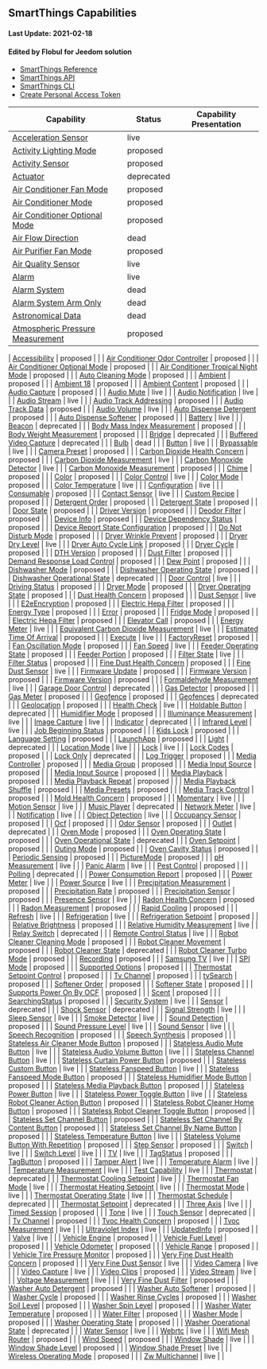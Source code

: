 ## SmartThings Capabilities
#### Last Update: 2021-02-18
#### Edited by Flobul for Jeedom solution

* [SmartThings Reference](https://smartthings.developer.samsung.com/docs/api-ref/capabilities.html)
* [SmartThings API](https://smartthings.developer.samsung.com/docs/api-ref/st-api.html#tag/capabilities)
* [SmartThings CLI](https://github.com/SmartThingsCommunity/smartthings-cli)
* [Create Personal Access Token](https://account.smartthings.com/tokens)

| Capability | Status | Capability Presentation |
| ---- | ---- | ---- |
| [Acceleration Sensor](./json/accelerationSensor.json) | live |  |
| [Activity Lighting Mode](./json/activityLightingMode.json) | proposed |  |
| [Activity Sensor](./json/activitySensor.json) | proposed |  |
| [Actuator](./json/actuator.json) | deprecated |  |
| [Air Conditioner Fan Mode](./json/airConditionerFanMode.json) | proposed |  |
| [Air Conditioner Mode](./json/airConditionerMode.json) | proposed |  |
| [Air Conditioner Optional Mode](./json/airConditionerOptionalMode.json) | proposed |  |
| [Air Flow Direction](./json/airFlowDirection.json) | dead |  |
| [Air Purifier Fan Mode](./json/airPurifierFanMode.json) | proposed |  |
| [Air Quality Sensor](./json/airQualitySensor.json) | live |  |
| [Alarm](./json/alarm.json) | live |  |
| [Alarm System](./json/alarmSystem.json) | dead |  |
| [Alarm System Arm Only](./json/alarmSystemArmOnly.json) | dead |  |
| [Astronomical Data](./json/astronomicalData.json) | dead |  |
| [Atmospheric Pressure Measurement](./json/atmosphericPressureMeasurement.json) | proposed |  |

| [Accessibility](./json/custom.accessibility.json) | proposed |  |
| [Air Conditioner Odor Controller](./json/custom.airConditionerOdorController.json) | proposed |  |
| [Air Conditioner Optional Mode](./json/custom.airConditionerOptionalMode.json) | proposed |  |
| [Air Conditioner Tropical Night Mode](./json/custom.airConditionerTropicalNightMode.json) | proposed |  |
| [Auto Cleaning Mode](./json/custom.autoCleaningMode.json) | proposed |  |
| [Ambient](./json/samsungvd.ambient.json) | proposed |  |
| [Ambient 18](./json/samsungvd.ambient18.json) | proposed |  |
| [Ambient Content](./json/samsungvd.ambientContent.json) | proposed |  |
| [Audio Capture](./json/audioCapture.json) | proposed |  |
| [Audio Mute](./json/audioMute.json) | live |  |
| [Audio Notification](./json/audioNotification.json) | live |  |
| [Audio Stream](./json/audioStream.json) | live |  |
| [Audio Track Addressing](./json/audioTrackAddressing.json) | proposed |  |
| [Audio Track Data](./json/audioTrackData.json) | proposed |  |
| [Audio Volume](./json/audioVolume.json) | live |  |
| [Auto Dispense Detergent](./json/samsungce.autoDispenseDetergent.json) | proposed |  |
| [Auto Dispense Softener](./json/samsungce.autoDispenseSoftener.json) | proposed |  |
| [Battery](./json/battery.json) | live |  |
| [Beacon](./json/beacon.json) | deprecated |  |
| [Body Mass Index Measurement](./json/bodyMassIndexMeasurement.json) | proposed |  |
| [Body Weight Measurement](./json/bodyWeightMeasurement.json) | proposed |  |
| [Bridge](./json/bridge.json) | deprecated |  |
| [Buffered Video Capture](./json/bufferedVideoCapture.json) | deprecated |  |
| [Bulb](./json/bulb.json) | dead |  |
| [Button](./json/button.json) | live |  |
| [Bypassable](./json/bypassable.json) | live |  |
| [Camera Preset](./json/cameraPreset.json) | proposed |  |
| [Carbon Dioxide Health Concern](./json/carbonDioxideHealthConcern.json) | proposed |  |
| [Carbon Dioxide Measurement](./json/carbonDioxideMeasurement.json) | live |  |
| [Carbon Monoxide Detector](./json/carbonMonoxideDetector.json) | live |  |
| [Carbon Monoxide Measurement](./json/carbonMonoxideMeasurement.json) | proposed |  |
| [Chime](./json/chime.json) | proposed |  |
| [Color](./json/color.json) | proposed |  |
| [Color Control](./json/colorControl.json) | live |  |
| [Color Mode](./json/colorMode.json) | proposed |  |
| [Color Temperature](./json/colorTemperature.json) | live |  |
| [Configuration](./json/configuration.json) | live |  |
| [Consumable](./json/consumable.json) | proposed |  |
| [Contact Sensor](./json/contactSensor.json) | live |  |
| [Custom Recipe](.json/samsungce.customRecipe.json) | proposed |  |
| [Detergent Order](./json/samsungce.detergentOrder.json) | proposed |  |
| [Detergent State](./json/samsungce.detergentState.json) | proposed |  |
| [Door State](.json/samsungce.doorState.json) | proposed |  |
| [Driver Version](./json/samsungce.driverVersion.json) | proposed |  |
| [Deodor Filter](./json/custom.deodorFilter.json) | proposed |  |
| [Device Info](.json/custom.deviceInfo.json) | proposed |  |
| [Device Dependency Status](./json/custom.deviceDependencyStatus.json) | proposed |  |
| [Device Report State Configuration](./json/custom.deviceReportStateConfiguration.json) | proposed |  |
| [Do Not Disturb Mode](./json/custom.doNotDisturbMode.json) | proposed |  |
| [Dryer Wrinkle Prevent](.json/custom.dryerWrinklePrevent.json) | proposed |  |
| [Dryer Dry Level](.json/custom.dryerDryLevel.json) | live |  |
| [Dryer Auto Cycle Link](.json/samsungce.dryerAutoCycleLink.json) | proposed |  |
| [Dryer Cycle](.json/samsungce.dryerCycle.json) | proposed |  |
| [DTH Version](./json/custom.dthVersion.json) | proposed |  |
| [Dust Filter](./json/custom.dustFilter.json) | proposed |  |
| [Demand Response Load Control](./json/demandResponseLoadControl.json) | proposed |  |
| [Dew Point](./json/dewPoint.json) | proposed |  |
| [Dishwasher Mode](./json/dishwasherMode.json) | proposed |  |
| [Dishwasher Operating State](./json/dishwasherOperatingState.json) | proposed |  |
| [Dishwasher Operational State](./json/dishwasherOperationalState.json) | deprecated |  |
| [Door Control](./json/doorControl.json) | live |  |
| [Driving Status](./json/drivingStatus.json) | proposed |  |
| [Dryer Mode](./json/dryerMode.json) | proposed |  |
| [Dryer Operating State](./json/dryerOperatingState.json) | proposed |  |
| [Dust Health Concern](./json/dustHealthConcern.json) | proposed |  |
| [Dust Sensor](./json/dustSensor.json) | live |  |
| [E2eEncryption](./json/tag.e2eEncryption".json) | proposed |  |
| [Electric Hepa Filter](./json/custom.electricHepaFilter.json) | proposed |  |
| [Energy Type](./json/custom.energyType.json) | proposed |  |
| [Error](./json/custom.error.json) | proposed |  |
| [Fridge Mode](./json/custom.fridgeMode.json) | proposed |  |
| [Electric Hepa Filter](./json/custom.hepaFilter.json) | proposed |  |
| [Elevator Call](./json/elevatorCall.json) | proposed |  |
| [Energy Meter](./json/energyMeter.json) | live |  |
| [Equivalent Carbon Dioxide Measurement](./json/equivalentCarbonDioxideMeasurement.json) | live |  |
| [Estimated Time Of Arrival](./json/estimatedTimeOfArrival.json) | proposed |  |
| [Execute](./json/execute.json) | live |  |
| [FactoryReset](./json/tag.factoryReset.json) | proposed |  |
| [Fan Oscillation Mode](./json/fanOscillationMode.json) | proposed |  |
| [Fan Speed](./json/fanSpeed.json) | live |  |
| [Feeder Operating State](./json/feederOperatingState.json) | proposed |  |
| [Feeder Portion](./json/feederPortion.json) | proposed |  |
| [Filter State](./json/filterState.json) | live |  |
| [Filter Status](./json/filterStatus.json) | proposed |  |
| [Fine Dust Health Concern](./json/fineDustHealthConcern.json) | proposed |  |
| [Fine Dust Sensor](./json/fineDustSensor.json) | live |  |
| [Firmware Update](./json/firmwareUpdate.json) | proposed |  |
| [Firmware Version](./json/samsungvd.firmwareVersion.json) | proposed |  |
| [Firmware Version](./json/samsungtv.firmwareVersion.json) | proposed |  |
| [Formaldehyde Measurement](./json/formaldehydeMeasurement.json) | live |  |
| [Garage Door Control](./json/garageDoorControl.json) | deprecated |  |
| [Gas Detector](./json/gasDetector.json) | proposed |  |
| [Gas Meter](./json/gasMeter.json) | proposed |  |
| [Geofence](./json/geofence.json) | proposed |  |
| [Geofences](./json/geofences.json) | deprecated |  |
| [Geolocation](./json/geolocation.json) | proposed |  |
| [Health Check](./json/healthCheck.json) | live |  |
| [Holdable Button](./json/holdableButton.json) | deprecated |  |
| [Humidifier Mode](./json/humidifierMode.json) | proposed |  |
| [Illuminance Measurement](./json/illuminanceMeasurement.json) | live |  |
| [Image Capture](./json/imageCapture.json) | live |  |
| [Indicator](./json/indicator.json) | deprecated |  |
| [Infrared Level](./json/infraredLevel.json) | live |  |
| [Job Beginning Status](./json/custom.jobBeginningStatus.json) | proposed |  |
| [Kids Lock](./json/samsungce.kidsLock.json) | proposed |  |
| [Language Setting](./json/languageSetting.json) | proposed |  |
| [LaunchApp](./json/custom.launchapp.json) | proposed |  |
| [Light](./json/light.json) | deprecated |  |
| [Location Mode](./json/locationMode.json) | live |  |
| [Lock](./json/lock.json) | live |  |
| [Lock Codes](./json/lockCodes.json) | proposed |  |
| [Lock Only](./json/lockOnly.json) | deprecated |  |
| [Log Trigger](./json/logTrigger.json) | proposed |  |
| [Media Controller](./json/mediaController.json) | proposed |  |
| [Media Group](./json/mediaGroup.json) | proposed |  |
| [Media Input Source](./json/mediaInputSource.json) | proposed |  |
| [Media Input Source](./json/samsungvd.mediaInputSource.json) | proposed |  |
| [Media Playback](./json/mediaPlayback.json) | proposed |  |
| [Media Playback Repeat](./json/mediaPlaybackRepeat.json) | proposed |  |
| [Media Playback Shuffle](./json/mediaPlaybackShuffle.json) | proposed |  |
| [Media Presets](./json/mediaPresets.json) | proposed |  |
| [Media Track Control](./json/mediaTrackControl.json) | proposed |  |
| [Mold Health Concern](./json/moldHealthConcern.json) | proposed |  |
| [Momentary](./json/momentary.json) | live |  |
| [Motion Sensor](./json/motionSensor.json) | live |  |
| [Music Player](./json/musicPlayer.json) | deprecated |
| [Network Meter](./json/networkMeter.json) | live |  |
| [Notification](./json/notification.json) | live |  |
| [Object Detection](./json/objectDetection.json) | live |  |
| [Occupancy Sensor](./json/occupancySensor.json) | proposed |  |
| [Ocf](./json/ocf.json) | proposed |  |
| [Odor Sensor](./json/odorSensor.json) | proposed |  |
| [Outlet](./json/outlet.json) | deprecated |  |
| [Oven Mode](./json/ovenMode.json) | proposed |  |
| [Oven Operating State](./json/ovenOperatingState.json) | proposed |  |
| [Oven Operational State](./json/ovenOperationalState.json) | deprecated |  |
| [Oven Setpoint](./json/ovenSetpoint.json) | proposed |  |
| [Outing Mode](./json/custom.outingMode.json) | proposed |  |
| [Oven Cavity Status](.json/custom.ovenCavityStatus.json) | proposed |  |
| [Periodic Sensing](./json/custom.periodicSensing.json) | proposed |  |
| [PictureMode](./json/custom.picturemode.json) | proposed |  |
| [pH Measurement](./json/pHMeasurement.json) | live |  |
| [Panic Alarm](./json/panicAlarm.json) | live |  |
| [Pest Control](./json/pestControl.json) | proposed |  |
| [Polling](./json/polling.json) | deprecated |  |
| [Power Consumption Report](./json/powerConsumptionReport.json) | proposed |  |
| [Power Meter](./json/powerMeter.json) | live |  |
| [Power Source](./json/powerSource.json) | live |  |
| [Precipitation Measurement](./json/precipitationMeasurement.json) | proposed |  |
| [Precipitation Rate](./json/precipitationRate.json) | proposed |  |
| [Precipitation Sensor](./json/precipitationSensor.json) | proposed |  |
| [Presence Sensor](./json/presenceSensor.json) | live |  |
| [Radon Health Concern](./json/radonHealthConcern.json) | proposed |  |
| [Radon Measurement](./json/radonMeasurement.json) | proposed |  |
| [Rapid Cooling](./json/rapidCooling.json) | proposed |  |
| [Refresh](./json/refresh.json) | live |  |
| [Refrigeration](./json/refrigeration.json) | live |  |
| [Refrigeration Setpoint](./json/refrigerationSetpoint.json) | proposed |  |
| [Relative Brightness](./json/relativeBrightness.json) | proposed |  |
| [Relative Humidity Measurement](./json/relativeHumidityMeasurement.json) | live |  |
| [Relay Switch](./json/relaySwitch.json) | deprecated |  |
| [Remote Control Status](./json/remoteControlStatus.json) | live |  |
| [Robot Cleaner Cleaning Mode](./json/robotCleanerCleaningMode.json) | proposed |  |
| [Robot Cleaner Movement](./json/robotCleanerMovement.json) | proposed |  |
| [Robot Cleaner State](./json/robotCleanerState.json) | deprecated |  |
| [Robot Cleaner Turbo Mode](./json/robotCleanerTurboMode.json) | proposed |  |
| [Recording](./json/custom.recording.json) | proposed |  |
| [Samsung TV](./json/samsungTV.json) | live |  |
| [SPI Mode](./json/custom.spiMode.json) | proposed |  |
| [Supported Options](./json/custom.supportedOptions.json) | proposed |  |
| [Thermostat Setpoint Control](./json/custom.thermostatSetpointControl.json) | proposed |  |
| [Tv Channel](./json/custom.soundmode.json) | proposed |  |
| [tvSearch](./json/custom.tvsearch.json) | proposed |  |
| [Softener Order](./json/samsungce.softenerOrder.json) | proposed |  |
| [Softener State](./json/samsungce.softenerState.json) | proposed |  |
| [Supports Power On By OCF](./json/samsungtv.supportsPowerOnByOcf.json) | proposed |  |
| [Scent](./json/scent.json) | proposed |  |
| [SearchingStatus](./json/tag.searchingStatus.json) | proposed |  |
| [Security System](./json/securitySystem.json) | live |  |
| [Sensor](./json/sensor.json) | deprecated |  |
| [Shock Sensor](./json/shockSensor.json) | deprecated |  |
| [Signal Strength](./json/signalStrength.json) | live |  |
| [Sleep Sensor](./json/sleepSensor.json) | live |  |
| [Smoke Detector](./json/smokeDetector.json) | live |  |
| [Sound Detection](./json/soundDetection.json) | proposed |  |
| [Sound Pressure Level](./json/soundPressureLevel.json) | live |  |
| [Sound Sensor](./json/soundSensor.json) | live |  |
| [Speech Recognition](./json/speechRecognition.json) | proposed |  |
| [Speech Synthesis](./json/speechSynthesis.json) | proposed |  |
| [Stateless Air Cleaner Mode Button](./json/statelessAirCleanerModeButton.json) | proposed |  |
| [Stateless Audio Mute Button](./json/statelessAudioMuteButton.json) | live |  |
| [Stateless Audio Volume Button](./json/statelessAudioVolumeButton.json) | live |  |
| [Stateless Channel Button](./json/statelessChannelButton.json) | live |  |
| [Stateless Curtain Power Button](./json/statelessCurtainPowerButton.json) | proposed |  |
| [Stateless Custom Button](./json/statelessCustomButton.json) | live |  |
| [Stateless Fanspeed Button](./json/statelessFanspeedButton.json) | live |  |
| [Stateless Fanspeed Mode Button](./json/statelessFanspeedModeButton.json) | proposed |  |
| [Stateless Humidifier Mode Button](./json/statelessHumidifierModeButton.json) | proposed |  |
| [Stateless Media Playback Button](./json/statelessMediaPlaybackButton.json) | proposed |  |
| [Stateless Power Button](./json/statelessPowerButton.json) | live |  |
| [Stateless Power Toggle Button](./json/statelessPowerToggleButton.json) | live |  |
| [Stateless Robot Cleaner Action Button](./json/statelessRobotCleanerActionButton.json) | proposed |  |
| [Stateless Robot Cleaner Home Button](./json/statelessRobotCleanerHomeButton.json) | proposed |  |
| [Stateless Robot Cleaner Toggle Button](./json/statelessRobotCleanerToggleButton.json) | proposed |  |
| [Stateless Set Channel Button](./json/statelessSetChannelButton.json) | proposed |  |
| [Stateless Set Channel By Content Button](./json/statelessSetChannelByContentButton.json) | proposed |  |
| [Stateless Set Channel By Name Button](./json/statelessSetChannelByNameButton.json) | proposed |  |
| [Stateless Temperature Button](./json/statelessTemperatureButton.json) | live |  |
| [Stateless Volume Button With Repetition](./json/statelessVolumeButtonWithRepetition.json) | proposed |  |
| [Step Sensor](./json/stepSensor.json) | proposed |  |
| [Switch](./json/switch.json) | live |  |
| [Switch Level](./json/switchLevel.json) | live |  |
| [TV](./json/tV.json) | live |  |
| [TagStatus](./json/tag.tagStatus.json) | proposed |  |
| [TagButton](./json/tag.tagButton.json) | proposed |  |
| [Tamper Alert](./json/tamperAlert.json) | live |  |
| [Temperature Alarm](./json/temperatureAlarm.json) | live |  |
| [Temperature Measurement](./json/temperatureMeasurement.json) | live |  |
| [Test Capability](./json/testCapability.json) | live |  |
| [Thermostat](./json/thermostat.json) | deprecated |  |
| [Thermostat Cooling Setpoint](./json/thermostatCoolingSetpoint.json) | live |  |
| [Thermostat Fan Mode](./json/thermostatFanMode.json) | live |  |
| [Thermostat Heating Setpoint](./json/thermostatHeatingSetpoint.json) | live |  |
| [Thermostat Mode](./json/thermostatMode.json) | live |  |
| [Thermostat Operating State](./json/thermostatOperatingState.json) | live |  |
| [Thermostat Schedule](./json/thermostatSchedule.json) | deprecated |  |
| [Thermostat Setpoint](./json/thermostatSetpoint.json) | deprecated |  |
| [Three Axis](./json/threeAxis.json) | live |  |
| [Timed Session](./json/timedSession.json) | proposed |  |
| [Tone](./json/tone.json) | live |  |
| [Touch Sensor](./json/touchSensor.json) | deprecated |  |
| [Tv Channel](./json/tvChannel.json) | proposed |  |
| [Tvoc Health Concern](./json/tvocHealthConcern.json) | proposed |  |
| [Tvoc Measurement](./json/tvocMeasurement.json) | live |  |
| [Ultraviolet Index](./json/ultravioletIndex.json) | live |  |
| [UpdatedInfo](./json/tag.updatedInfo.json) | proposed |  |
| [Valve](./json/valve.json) | live |  |
| [Vehicle Engine](./json/vehicleEngine.json) | proposed |  |
| [Vehicle Fuel Level](./json/vehicleFuelLevel.json) | proposed |  |
| [Vehicle Odometer](./json/vehicleOdometer.json) | proposed |  |
| [Vehicle Range](./json/vehicleRange.json) | proposed |  |
| [Vehicle Tire Pressure Monitor](./json/vehicleTirePressureMonitor.json) | proposed |  |
| [Very Fine Dust Health Concern](./json/veryFineDustHealthConcern.json) | proposed |  |
| [Very Fine Dust Sensor](./json/veryFineDustSensor.json) | live |  |
| [Video Camera](./json/videoCamera.json) | live |  |
| [Video Capture](./json/videoCapture.json) | live |  |
| [Video Clips](./json/videoClips.json) | proposed | |
| [Video Stream](./json/videoStream.json) | live |  |
| [Voltage Measurement](./json/voltageMeasurement.json) | live |  |
| [Very Fine Dust Filter](./json/custom.veryFineDustFilter.json) | proposed |  |
| [Washer Auto Detergent](./json/custom.washerAutoDetergent.json) | proposed |  |
| [Washer Auto Softener](./json/custom.washerAutoSoftener.json) | proposed |  |
| [Washer Cycle](./json/samsungce.washerCycle.json) | proposed |  |
| [Washer Rinse Cycles](./json/custom.washerRinseCycles.json) | proposed |  |
| [Washer Soil Level](./json/custom.washerSoilLevel.json) | proposed |  |
| [Washer Spin Level](./json/custom.washerSpinLevel.json) | proposed |  |
| [Washer Water Temperature](./json/custom.washerWaterTemperature.json) | proposed |  |
| [Water Filter](./json/custom.waterFilter.json) | proposed |  |
| [Washer Mode](./json/washerMode.json) | proposed |  |
| [Washer Operating State](./json/washerOperatingState.json) | proposed |  |
| [Washer Operational State](./json/washerOperationalState.json) | deprecated |  |
| [Water Sensor](./json/waterSensor.json) | live |  |
| [Webrtc](./json/webrtc.json) | live |  |
| [Wifi Mesh Router](./json/wifiMeshRouter.json) | proposed |  |
| [Wind Speed](./json/windSpeed.json) | proposed |  |
| [Window Shade](./json/windowShade.json) | live |  |
| [Window Shade Level](./json/windowShadeLevel.json) | proposed |  |
| [Window Shade Preset](./json/windowShadePreset.json) | live |  |
| [Wireless Operating Mode](./json/wirelessOperatingMode.json) | proposed |  |
| [Zw Multichannel](./json/zwMultichannel.json) | live |  |
